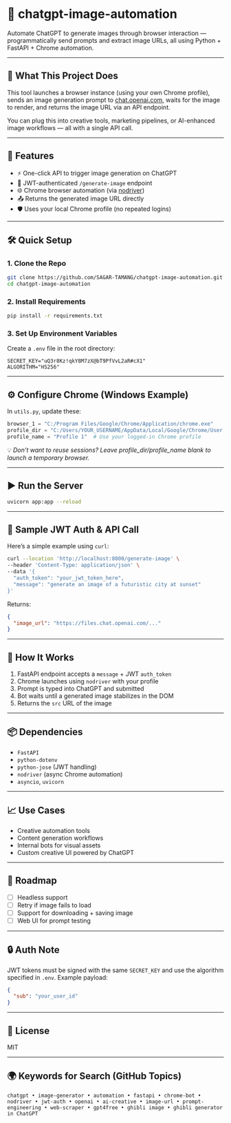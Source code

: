 # 🤖 chatgpt-image-automation

Automate ChatGPT to generate images through browser interaction — programmatically send prompts and extract image URLs, all using Python + FastAPI + Chrome automation.

---

## 📸 What This Project Does

This tool launches a browser instance (using your own Chrome profile), sends an image generation prompt to [chat.openai.com](https://chat.openai.com), waits for the image to render, and returns the image URL via an API endpoint.

You can plug this into creative tools, marketing pipelines, or AI-enhanced image workflows — all with a single API call.

---

## 🚀 Features

- ⚡ One-click API to trigger image generation on ChatGPT  
- 🔐 JWT-authenticated `/generate-image` endpoint  
- 🌐 Chrome browser automation (via [nodriver](https://github.com/shinya7y/nodriver))  
- 📤 Returns the generated image URL directly  
- 🛡️ Uses your local Chrome profile (no repeated logins)  

---

## 🛠️ Quick Setup

### 1. Clone the Repo
```bash
git clone https://github.com/SAGAR-TAMANG/chatgpt-image-automation.git
cd chatgpt-image-automation
```

### 2. Install Requirements
```bash
pip install -r requirements.txt
```

### 3. Set Up Environment Variables

Create a `.env` file in the root directory:

```env
SECRET_KEY="uQ3r8Kz!qkY8M7zX@bT9PfVvL2aR#cX1"
ALGORITHM="HS256"
```

---

## ⚙️ Configure Chrome (Windows Example)

In `utils.py`, update these:

```python
browser_1 = "C:/Program Files/Google/Chrome/Application/chrome.exe"
profile_dir = "C:/Users/YOUR_USERNAME/AppData/Local/Google/Chrome/User Data"
profile_name = "Profile 1"  # Use your logged-in Chrome profile
```

💡 *Don’t want to reuse sessions? Leave profile_dir/profile_name blank to launch a temporary browser.*

---

## ▶️ Run the Server

```bash
uvicorn app:app --reload
```

---

## 🔐 Sample JWT Auth & API Call

Here’s a simple example using `curl`:

```bash
curl --location 'http://localhost:8000/generate-image' \
--header 'Content-Type: application/json' \
--data '{
  "auth_token": "your_jwt_token_here",
  "message": "generate an image of a futuristic city at sunset"
}'
```

Returns:

```json
{
  "image_url": "https://files.chat.openai.com/..."
}
```

---

## 🧠 How It Works

1. FastAPI endpoint accepts a `message` + JWT `auth_token`  
2. Chrome launches using `nodriver` with your profile  
3. Prompt is typed into ChatGPT and submitted  
4. Bot waits until a generated image stabilizes in the DOM  
5. Returns the `src` URL of the image  

---

## 📦 Dependencies

- `FastAPI`  
- `python-dotenv`  
- `python-jose` (JWT handling)  
- `nodriver` (async Chrome automation)  
- `asyncio`, `uvicorn`  

---

## 📈 Use Cases

- Creative automation tools  
- Content generation workflows  
- Internal bots for visual assets  
- Custom creative UI powered by ChatGPT  

---

## 🚧 Roadmap

- [ ] Headless support  
- [ ] Retry if image fails to load  
- [ ] Support for downloading + saving image  
- [ ] Web UI for prompt testing  

---

## 🔒 Auth Note

JWT tokens must be signed with the same `SECRET_KEY` and use the algorithm specified in `.env`. Example payload:

```json
{
  "sub": "your_user_id"
}
```

---

## 📄 License

MIT

---

## 🌍 Keywords for Search (GitHub Topics)

```
chatgpt • image-generator • automation • fastapi • chrome-bot • nodriver • jwt-auth • openai • ai-creative • image-url • prompt-engineering • web-scraper • gpt4free • ghibli image • ghibli generator in ChatGPT
```